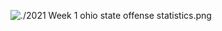 ![./2021 Week 1 ohio state offense statistics.png](https://github.com/juliacat23/tidytuesday/blob/main/2021%20Week%201%20/ohio%20state%20offense%20statistics.png)
